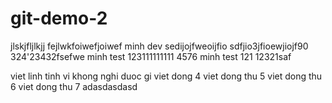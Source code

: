 # git-demo-2
jlskjfljlkjj
fejlwkfoiwefjoiwef
minh dev
sedijojfweoijfio 
sdfjio3jfioewjiojf90
324'23432fsefwe
minh test
123111111111
4576
minh test 121
12321saf

viet linh tinh vi khong nghi duoc gi
viet dong 4
viet dong thu 5
viet dong thu 6
viet dong thu 7
adasdasdasd